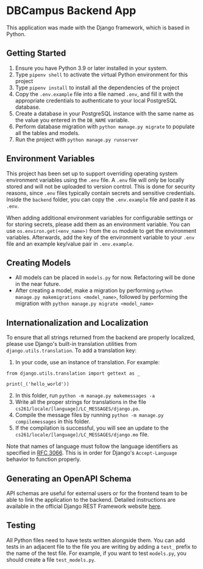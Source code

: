 # DBCampus Backend App

This application was made with the Django framework, which is based in Python.

## Getting Started
1. Ensure you have Python 3.9 or later installed in your system.
2. Type `pipenv shell` to activate the virtual Python environment for this project
3. Type `pipenv install` to install all the dependencies of the project
4. Copy the `.env.example` file into a file named `.env`, and fill it with the appropriate credentials to authenticate to your local PostgreSQL database.
5. Create a database in your PostgreSQL instance with the same name as the value you entered in the `DB_NAME` variable.
6. Perform database migration with `python manage.py migrate` to populate all the tables and models.
7. Run the project with `python manage.py runserver`

## Environment Variables
This project has been set up to support overriding operating system environment variables using the `.env` file. A `.env` file will only be locally stored and will not be uploaded to version control. This is done for security reasons, since `.env` files typically contain secrets and sensitive credentials. Inside the `backend` folder, you can copy the `.env.example` file and paste it as `.env`.

When adding additional environment variables for configurable settings or for storing secrets, please add them as an environment variable. You can use `os.environ.get(<env_name>)` from the `os` module to get the environment variables. Afterwards, add the key of the environment variable to your `.env` file and an example key/value pair in `.env.example`.

## Creating Models
- All models can be placed in `models.py` for now. Refactoring will be done in the near future.
- After creating a model, make a migration by performing `python manage.py makemigrations <model_name>`, followed by performing the migration with `python manage.py migrate <model_name>`

## Internationalization and Localization
To ensure that all strings returned from the backend are properly localized, please use Django's built-in translation utilities from `django.utils.translation`. To add a translation key:
1. In your code, use an instance of translation. For example:
```
from django.utils.translation import gettext as _

print(_('hello_world'))
```
2. In this folder, run `python -m manage.py makemessages -a`
3. Write all the proper strings for translations in the file `cs261/locale/[language]/LC_MESSAGES/django.po`.
4. Compile the message files by running `python -m manage.py compilemessages` in this folder.
5. If the compilation is successful, you will see an update to the `cs261/locale/[language]/LC_MESSAGES/django.mo` file.

Note that names of language must follow the language identifiers as specified in [RFC 3066](http://www.i18nguy.com/unicode/language-identifiers.html). This is in order for Django's `Accept-Language` behavior to function properly.

## Generating an OpenAPI Schema
API schemas are useful for external users or for the frontend team to be able to link the application to the backend. Detailed instructions are available in the official Django REST Framework website [here](https://www.django-rest-framework.org/api-guide/schemas).

## Testing
All Python files need to have tests written alongside them. You can add tests in an adjacent file to the file you are writing by adding a `test_` prefix to the name of the test file. For example, if you want to test `models.py`, you should create a file `test_models.py`.
